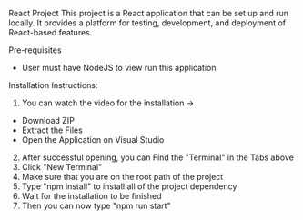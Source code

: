 React Project
This project is a React application that can be set up and run locally. It provides a platform for testing, development, and deployment of React-based features.

Pre-requisites 

 - User must have NodeJS to view run this application

Installation Instructions:

 1) You can watch the video for the installation ->   
   * Download ZIP
   * Extract the Files
   * Open the Application on Visual Studio 


 2) After successful opening, you can Find the "Terminal" in the Tabs above
 3) Click "New Terminal"
 4) Make sure that you are on the root path of the project
 5) Type "npm install" to install all of the project dependency
 6) Wait for the installation to be finished
 7) Then you can now type "npm run start" 
